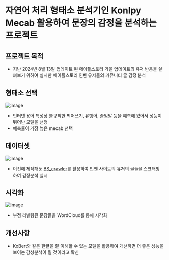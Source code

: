 # 자연어 처리 형태소 분석기인 Konlpy Mecab 활용하여 문장의 감정을 분석하는 프로젝트

## 프로젝트 목적
- 지난 2024년 8월 13일 업데이트 된 메이플스토리 가을 업데이트의 유저 반응을 살펴보기 위하여 실시한 메이플스토리 인벤 유저들의 커뮤니티 글 감정 분석

## 형태소 선택
![image](https://github.com/user-attachments/assets/64cb1a6e-8c0b-4ae9-98a3-7ffa3ad9504c)
- 인터넷 용어 특성상 불규칙한 띄어쓰기, 유행어, 줄임말 등을 예측에 있어서 성능이 뛰어난 모델을 선정
- 예측률이 가장 높은 mecab 선택

## 데이터셋
![image](https://github.com/user-attachments/assets/239e2036-cac5-4ff8-a1bf-a2bfa358881a)

- 이전에 제작해둔 [BS_crawler](https://github.com/brownnyi/BS_crawler)를 활용하여 인벤 사이트의 유저의 글들을 스크래핑 하여 감정분석 실시

## 시각화
![image](https://github.com/user-attachments/assets/ec66f728-058e-47a1-a198-ba2c09857feb)

- 부정 라벨링된 문장들을 WordCloud를 통해 시각화

## 개선사항
- KoBert와 같은 한글을 잘 이해할 수 있는 모델을 활용하여 개선하면 더 좋은 성능을 보이는 감성분석이 될 것이라고 확신
